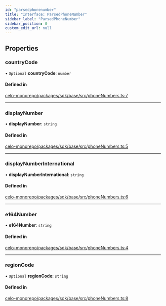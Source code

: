 ```yaml
---
id: "parsedphonenumber"
title: "Interface: ParsedPhoneNumber"
sidebar_label: "ParsedPhoneNumber"
sidebar_position: 0
custom_edit_url: null
---
```


## Properties

### countryCode

• `Optional` **countryCode**: `number`

#### Defined in

[celo-monorepo/packages/sdk/base/src/phoneNumbers.ts:7](https://github.com/celo-org/celo-monorepo/tree/master/phoneNumbers.ts#L7)

___

### displayNumber

• **displayNumber**: `string`

#### Defined in

[celo-monorepo/packages/sdk/base/src/phoneNumbers.ts:5](https://github.com/celo-org/celo-monorepo/tree/master/phoneNumbers.ts#L5)

___

### displayNumberInternational

• **displayNumberInternational**: `string`

#### Defined in

[celo-monorepo/packages/sdk/base/src/phoneNumbers.ts:6](https://github.com/celo-org/celo-monorepo/tree/master/phoneNumbers.ts#L6)

___

### e164Number

• **e164Number**: `string`

#### Defined in

[celo-monorepo/packages/sdk/base/src/phoneNumbers.ts:4](https://github.com/celo-org/celo-monorepo/tree/master/phoneNumbers.ts#L4)

___

### regionCode

• `Optional` **regionCode**: `string`

#### Defined in

[celo-monorepo/packages/sdk/base/src/phoneNumbers.ts:8](https://github.com/celo-org/celo-monorepo/tree/master/phoneNumbers.ts#L8)
